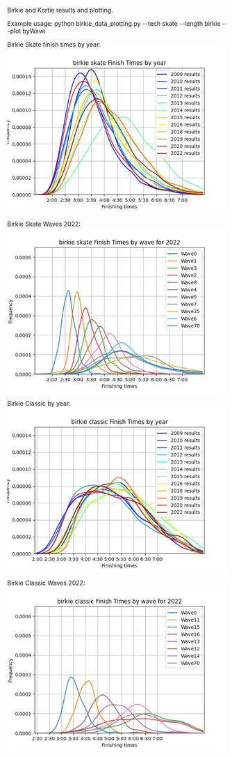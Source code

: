 Birkie and Kortie results and plotting. 

Example usage:
python birkie_data_plotting.py  --tech skate --length birkie --plot byWave


Birkie Skate finish times by year:
![Image](https://github.com/drewpolasky/birkie_data/blob/master/graphs/birkie_skateFinishTimesbyYear_2022.png?raw=true)

Birkie Skate Waves 2022:
![Image](https://github.com/drewpolasky/birkie_data/blob/master/graphs/birkie_skateFinishTimesbyWave_2022.png?raw=true)

Birkie Classic by year:
![Image](https://github.com/drewpolasky/birkie_data/blob/master/graphs/birkie_classicFinishTimesbyYear_2022.png?raw=true)

Birkie Classic Waves 2022:
![Image](https://github.com/drewpolasky/birkie_data/blob/master/graphs/birkie_classicFinishTimesbyWave_2022.png?raw=true)














